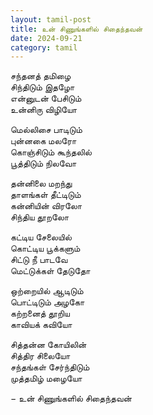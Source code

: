 ```yaml
---
layout: tamil-post
title: உன் சிணுங்களில் சிதைந்தவன்
date: 2024-09-21
category: tamil
---
```

  
சந்தனத் தமிழை  
சிந்திடும் இதழோ  
என்னுடன் பேசிடும்  
உன்னிரு விழியோ  
  
மெல்லிசை பாடிடும்  
புன்னகை மலரோ  
கொஞ்சிடும் கூந்தலில்  
பூத்திடும் நிலவோ  
  
தன்னிலை மறந்து  
தாளங்கள் தீட்டிடும்  
கன்னியின் விரலோ  
சிந்திய தூறலோ  
  
கட்டிய சேலையில்  
கொட்டிய பூக்களும்  
சிட்டு நீ பாடவே  
மெட்டுக்கள் தேடுதோ  
  
ஒற்றையில் ஆடிடும்  
பொட்டிடும் அழகோ  
கற்றனைத் தூறிய  
காவியக் கவியோ  
  
சித்தன்ன கோயிலின்  
சித்திர சிலையோ  
சந்தங்கள் சேர்ந்திடும்  
முத்தமிழ் மழையோ  
    
&#8722; உன் சிணுங்களில் சிதைந்தவன்  
  
